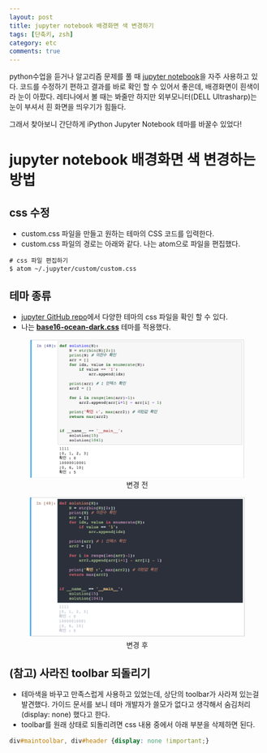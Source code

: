 ```yaml
---
layout: post
title: jupyter notebook 배경화면 색 변경하기
tags: [단축키, zsh]
category: etc
comments: true
---
```


python수업을 듣거나 알고리즘 문제를 풀 때 [jupyter notebook](http://jupyter.org/)을 자주 사용하고 있다.
코드를 수정하기 편하고 결과를 바로 확인 할 수 있어서 좋은데, 배경화면이 흰색이라 눈이 아팠다.
레티나에서 볼 때는 봐줄만 하지만 외부모니터(DELL Ultrasharp)는 눈이 부셔서 흰 화면을 띄우기가 힘들다.

그래서 찾아보니 간단하게 iPython Jupyter Notebook 테마를 바꿀수 있었다!

# jupyter notebook 배경화면 색 변경하는 방법

## css 수정
- custom.css 파일을 만들고 원하는 테마의 CSS 코드를 입력한다.
- custom.css 파일의 경로는 아래와 같다. 나는 atom으로 파일을 편집했다.

```shell
# css 파일 편집하기
$ atom ~/.jupyter/custom/custom.css
```

## 테마 종류
- [jupyter GitHub repo](https://github.com/nsonnad/base16-ipython-notebook/tree/master/ipython-3/output)에서 다양한 테마의 css 파일을 확인 할 수 있다.
- 나는 **[base16-ocean-dark.css](https://github.com/nsonnad/base16-ipython-notebook/blob/master/ipython-3/output/base16-ocean-dark.css)** 테마를 적용했다.

<center>
 <figure>
 <img src="/assets/post-img/etc/before-jupyter.png" alt="views">
 <figcaption>변경 전</figcaption>
 </figure>
 </center>

<center>
 <figure>
 <img src="/assets/post-img/etc/after-jupyter.png" alt="views">
 <figcaption>변경 후</figcaption>
 </figure>
 </center>

## (참고) 사라진 toolbar 되돌리기
- 테마색을 바꾸고 만족스럽게 사용하고 있었는데, 상단의 toolbar가 사라져 있는걸 발견했다.
  가이드 문서를 보니 테마 개발자가 쓸모가 없다고 생각해서 숨김처리 (display: none) 했다고 한다.
- toolbar를 원래 상태로 되돌리려면 css 내용 중에서 아래 부분을 삭제하면 된다. 

```css
div#maintoolbar, div#header {display: none !important;}
```
